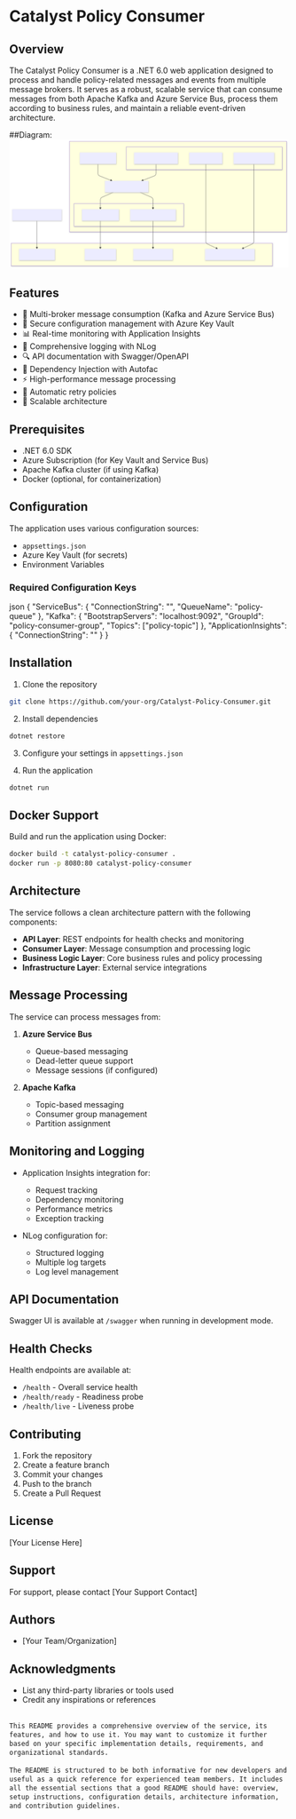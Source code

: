 # Catalyst Policy Consumer

## Overview
The Catalyst Policy Consumer is a .NET 6.0 web application designed to process and handle policy-related messages and events from multiple message brokers. It serves as a robust, scalable service that can consume messages from both Apache Kafka and Azure Service Bus, process them according to business rules, and maintain a reliable event-driven architecture.

##Diagram:
![SVG Image](/Catalyst.Consumer-arch.svg)

## Features
- 🔄 Multi-broker message consumption (Kafka and Azure Service Bus)
- 🔐 Secure configuration management with Azure Key Vault
- 📊 Real-time monitoring with Application Insights
- 📝 Comprehensive logging with NLog
- 🔍 API documentation with Swagger/OpenAPI
- 💉 Dependency Injection with Autofac
- ⚡ High-performance message processing
- 🔄 Automatic retry policies
- 🚀 Scalable architecture

## Prerequisites
- .NET 6.0 SDK
- Azure Subscription (for Key Vault and Service Bus)
- Apache Kafka cluster (if using Kafka)
- Docker (optional, for containerization)

## Configuration
The application uses various configuration sources:
- `appsettings.json`
- Azure Key Vault (for secrets)
- Environment Variables

### Required Configuration Keys

json
{
"ServiceBus": {
"ConnectionString": "<from-key-vault>",
"QueueName": "policy-queue"
},
"Kafka": {
"BootstrapServers": "localhost:9092",
"GroupId": "policy-consumer-group",
"Topics": ["policy-topic"]
},
"ApplicationInsights": {
"ConnectionString": "<from-key-vault>"
}
}

## Installation

1. Clone the repository
```bash
git clone https://github.com/your-org/Catalyst-Policy-Consumer.git
```

2. Install dependencies
```bash
dotnet restore
```

3. Configure your settings in `appsettings.json`

4. Run the application
```bash
dotnet run
```

## Docker Support
Build and run the application using Docker:

```bash
docker build -t catalyst-policy-consumer .
docker run -p 8080:80 catalyst-policy-consumer
```

## Architecture
The service follows a clean architecture pattern with the following components:

- **API Layer**: REST endpoints for health checks and monitoring
- **Consumer Layer**: Message consumption and processing logic
- **Business Logic Layer**: Core business rules and policy processing
- **Infrastructure Layer**: External service integrations

## Message Processing
The service can process messages from:
1. **Azure Service Bus**
   - Queue-based messaging
   - Dead-letter queue support
   - Message sessions (if configured)

2. **Apache Kafka**
   - Topic-based messaging
   - Consumer group management
   - Partition assignment

## Monitoring and Logging
- Application Insights integration for:
  - Request tracking
  - Dependency monitoring
  - Performance metrics
  - Exception tracking

- NLog configuration for:
  - Structured logging
  - Multiple log targets
  - Log level management

## API Documentation
Swagger UI is available at `/swagger` when running in development mode.

## Health Checks
Health endpoints are available at:
- `/health` - Overall service health
- `/health/ready` - Readiness probe
- `/health/live` - Liveness probe

## Contributing
1. Fork the repository
2. Create a feature branch
3. Commit your changes
4. Push to the branch
5. Create a Pull Request

## License
[Your License Here]

## Support
For support, please contact [Your Support Contact]

## Authors
- [Your Team/Organization]

## Acknowledgments
- List any third-party libraries or tools used
- Credit any inspirations or references
```

This README provides a comprehensive overview of the service, its features, and how to use it. You may want to customize it further based on your specific implementation details, requirements, and organizational standards.

The README is structured to be both informative for new developers and useful as a quick reference for experienced team members. It includes all the essential sections that a good README should have: overview, setup instructions, configuration details, architecture information, and contribution guidelines.

